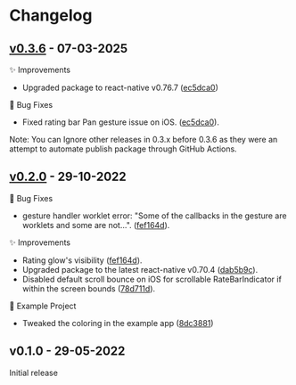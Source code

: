 # Changelog

## [v0.3.6](https://github.com/Aashu-Dubey/react-native-rating-bar/compare/v0.2.0...19853d7c56f9a9471ffe9ad392fed5251717698d) - 07-03-2025

✨ Improvements
- Upgraded package to react-native v0.76.7 ([ec5dca0](https://github.com/Aashu-Dubey/react-native-rating-bar/commit/ec5dca0bf2ae0909bf946b3f804aef46fa52d383))

🐛 Bug Fixes

- Fixed rating bar Pan gesture issue on iOS. ([ec5dca0](https://github.com/Aashu-Dubey/react-native-rating-bar/commit/ec5dca0bf2ae0909bf946b3f804aef46fa52d383#diff-c0ee9d2e31b341fc0472a19a4fe2e0f07c51b5ce6a6d93cb670f3814244c6782)).

Note: You can Ignore other releases in 0.3.x before 0.3.6 as they were an attempt to automate publish package through GitHub Actions.

## [v0.2.0](https://github.com/Aashu-Dubey/react-native-rating-bar/compare/v0.1.0...v0.2.0) - 29-10-2022

🐛 Bug Fixes

- gesture handler worklet error: "Some of the callbacks in the gesture are worklets and some are not...". ([fef164d](https://github.com/Aashu-Dubey/react-native-rating-bar/commit/fef164d68056b81f1480ed881ac3c1787679959c)).

✨ Improvements

- Rating glow's visibility ([fef164d](https://github.com/Aashu-Dubey/react-native-rating-bar/commit/fef164d68056b81f1480ed881ac3c1787679959c)).
- Upgraded package to the latest react-native v0.70.4 ([dab5b9c](https://github.com/Aashu-Dubey/react-native-rating-bar/commit/dab5b9c6d7c3cf290754e23f0352213fa590d980)).
- Disabled default scroll bounce on iOS for scrollable RateBarIndicator if within the screen bounds ([78d711d](https://github.com/Aashu-Dubey/react-native-rating-bar/commit/78d711de754d4160d39444c2a6da7b65db5892c0)).

📱 Example Project

- Tweaked the coloring in the example app ([8dc3881](https://github.com/Aashu-Dubey/react-native-rating-bar/commit/8dc38810e1bf91a6d77c8a6e3db26e1c487a1e4e))

## v0.1.0 - 29-05-2022

Initial release
